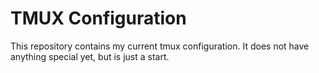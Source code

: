 # TMUX Configuration
This repository contains my current tmux configuration.  It does not have anything special yet, but is just a start.  
